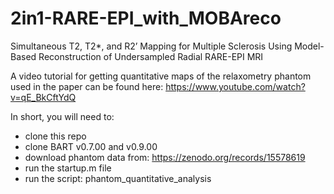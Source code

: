 # 2in1-RARE-EPI_with_MOBAreco
Simultaneous T2, T2*, and R2’ Mapping for Multiple Sclerosis Using Model-Based Reconstruction of Undersampled Radial RARE-EPI MRI

A video tutorial for getting quantitative maps of the relaxometry phantom used in the paper can be found here: https://www.youtube.com/watch?v=qE_BkCftYdQ

In short, you will need to:
- clone this repo
- clone BART v0.7.00 and v0.9.00
- download phantom data from: https://zenodo.org/records/15578619
- run the startup.m file
- run the script: phantom_quantitative_analysis

